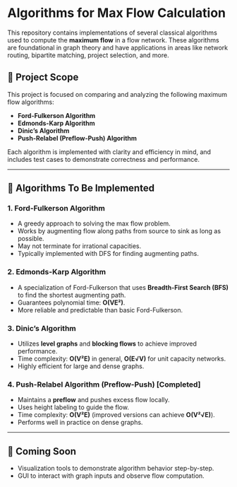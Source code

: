 # Algorithms for Max Flow Calculation

This repository contains implementations of several classical algorithms used to compute the **maximum flow** in a flow network. These algorithms are foundational in graph theory and have applications in areas like network routing, bipartite matching, project selection, and more.

## 📌 Project Scope

This project is focused on comparing and analyzing the following maximum flow algorithms:

- **Ford-Fulkerson Algorithm**
- **Edmonds-Karp Algorithm**
- **Dinic’s Algorithm**
- **Push-Relabel (Preflow-Push) Algorithm**

Each algorithm is implemented with clarity and efficiency in mind, and includes test cases to demonstrate correctness and performance.

---

## 🔧 Algorithms To Be Implemented

### 1. Ford-Fulkerson Algorithm
- A greedy approach to solving the max flow problem.
- Works by augmenting flow along paths from source to sink as long as possible.
- May not terminate for irrational capacities.
- Typically implemented with DFS for finding augmenting paths.

### 2. Edmonds-Karp Algorithm
- A specialization of Ford-Fulkerson that uses **Breadth-First Search (BFS)** to find the shortest augmenting path.
- Guarantees polynomial time: **O(VE²)**.
- More reliable and predictable than basic Ford-Fulkerson.

### 3. Dinic’s Algorithm
- Utilizes **level graphs** and **blocking flows** to achieve improved performance.
- Time complexity: **O(V²E)** in general, **O(E√V)** for unit capacity networks.
- Highly efficient for large and dense graphs.

### 4. Push-Relabel Algorithm (Preflow-Push) \[Completed\]
- Maintains a **preflow** and pushes excess flow locally.
- Uses height labeling to guide the flow.
- Time complexity: **O(V²E)** (improved versions can achieve **O(V²√E)**).
- Performs well in practice on dense graphs.

---

## 🚀 Coming Soon

- Visualization tools to demonstrate algorithm behavior step-by-step.
- GUI to interact with graph inputs and observe flow computation.

